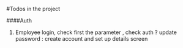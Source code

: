 #Todos in the project

####Auth
1. Employee login, check first the parameter , check auth ? update password : create account and set up details screen
